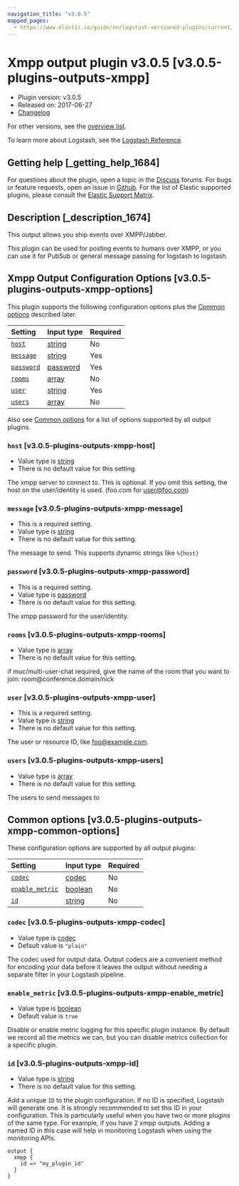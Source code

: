 ```yaml
---
navigation_title: "v3.0.5"
mapped_pages:
  - https://www.elastic.co/guide/en/logstash-versioned-plugins/current/v3.0.5-plugins-outputs-xmpp.html
---
```


# Xmpp output plugin v3.0.5 [v3.0.5-plugins-outputs-xmpp]

* Plugin version: v3.0.5
* Released on: 2017-06-27
* [Changelog](https://github.com/logstash-plugins/logstash-output-xmpp/blob/v3.0.5/CHANGELOG.md)

For other versions, see the [overview list](output-xmpp-index.md).

To learn more about Logstash, see the [Logstash Reference](https://www.elastic.co/guide/en/logstash/current/index.html).

## Getting help [_getting_help_1684]

For questions about the plugin, open a topic in the [Discuss](http://discuss.elastic.co) forums. For bugs or feature requests, open an issue in [Github](https://github.com/logstash-plugins/logstash-output-xmpp). For the list of Elastic supported plugins, please consult the [Elastic Support Matrix](https://www.elastic.co/support/matrix#matrix_logstash_plugins).

## Description [_description_1674]

This output allows you ship events over XMPP/Jabber.

This plugin can be used for posting events to humans over XMPP, or you can use it for PubSub or general message passing for logstash to logstash.

## Xmpp Output Configuration Options [v3.0.5-plugins-outputs-xmpp-options]

This plugin supports the following configuration options plus the [Common options](v3-0-5-plugins-outputs-xmpp.md#v3.0.5-plugins-outputs-xmpp-common-options) described later.

| Setting | Input type | Required |
| :- | :- | :- |
| [`host`](v3-0-5-plugins-outputs-xmpp.md#v3.0.5-plugins-outputs-xmpp-host) | [string](/lsr/value-types.md#string) | No |
| [`message`](v3-0-5-plugins-outputs-xmpp.md#v3.0.5-plugins-outputs-xmpp-message) | [string](/lsr/value-types.md#string) | Yes |
| [`password`](v3-0-5-plugins-outputs-xmpp.md#v3.0.5-plugins-outputs-xmpp-password) | [password](/lsr/value-types.md#password) | Yes |
| [`rooms`](v3-0-5-plugins-outputs-xmpp.md#v3.0.5-plugins-outputs-xmpp-rooms) | [array](/lsr/value-types.md#array) | No |
| [`user`](v3-0-5-plugins-outputs-xmpp.md#v3.0.5-plugins-outputs-xmpp-user) | [string](/lsr/value-types.md#string) | Yes |
| [`users`](v3-0-5-plugins-outputs-xmpp.md#v3.0.5-plugins-outputs-xmpp-users) | [array](/lsr/value-types.md#array) | No |

Also see [Common options](v3-0-5-plugins-outputs-xmpp.md#v3.0.5-plugins-outputs-xmpp-common-options) for a list of options supported by all output plugins.

### `host` [v3.0.5-plugins-outputs-xmpp-host]

* Value type is [string](/lsr/value-types.md#string)
* There is no default value for this setting.

The xmpp server to connect to. This is optional. If you omit this setting, the host on the user/identity is used. (foo.com for <user@foo.com>)

### `message` [v3.0.5-plugins-outputs-xmpp-message]

* This is a required setting.
* Value type is [string](/lsr/value-types.md#string)
* There is no default value for this setting.

The message to send. This supports dynamic strings like `%{host}`

### `password` [v3.0.5-plugins-outputs-xmpp-password]

* This is a required setting.
* Value type is [password](/lsr/value-types.md#password)
* There is no default value for this setting.

The xmpp password for the user/identity.

### `rooms` [v3.0.5-plugins-outputs-xmpp-rooms]

* Value type is [array](/lsr/value-types.md#array)
* There is no default value for this setting.

if muc/multi-user-chat required, give the name of the room that you want to join: room\@conference.domain/nick

### `user` [v3.0.5-plugins-outputs-xmpp-user]

* This is a required setting.
* Value type is [string](/lsr/value-types.md#string)
* There is no default value for this setting.

The user or resource ID, like <foo@example.com>.

### `users` [v3.0.5-plugins-outputs-xmpp-users]

* Value type is [array](/lsr/value-types.md#array)
* There is no default value for this setting.

The users to send messages to

## Common options [v3.0.5-plugins-outputs-xmpp-common-options]

These configuration options are supported by all output plugins:

| Setting | Input type | Required |
| :- | :- | :- |
| [`codec`](v3-0-5-plugins-outputs-xmpp.md#v3.0.5-plugins-outputs-xmpp-codec) | [codec](/lsr/value-types.md#codec) | No |
| [`enable_metric`](v3-0-5-plugins-outputs-xmpp.md#v3.0.5-plugins-outputs-xmpp-enable_metric) | [boolean](/lsr/value-types.md#boolean) | No |
| [`id`](v3-0-5-plugins-outputs-xmpp.md#v3.0.5-plugins-outputs-xmpp-id) | [string](/lsr/value-types.md#string) | No |

### `codec` [v3.0.5-plugins-outputs-xmpp-codec]

* Value type is [codec](/lsr/value-types.md#codec)
* Default value is `"plain"`

The codec used for output data. Output codecs are a convenient method for encoding your data before it leaves the output without needing a separate filter in your Logstash pipeline.

### `enable_metric` [v3.0.5-plugins-outputs-xmpp-enable_metric]

* Value type is [boolean](/lsr/value-types.md#boolean)
* Default value is `true`

Disable or enable metric logging for this specific plugin instance. By default we record all the metrics we can, but you can disable metrics collection for a specific plugin.

### `id` [v3.0.5-plugins-outputs-xmpp-id]

* Value type is [string](/lsr/value-types.md#string)
* There is no default value for this setting.

Add a unique `ID` to the plugin configuration. If no ID is specified, Logstash will generate one. It is strongly recommended to set this ID in your configuration. This is particularly useful when you have two or more plugins of the same type. For example, if you have 2 xmpp outputs. Adding a named ID in this case will help in monitoring Logstash when using the monitoring APIs.

```
output {
  xmpp {
    id => "my_plugin_id"
  }
}
```
